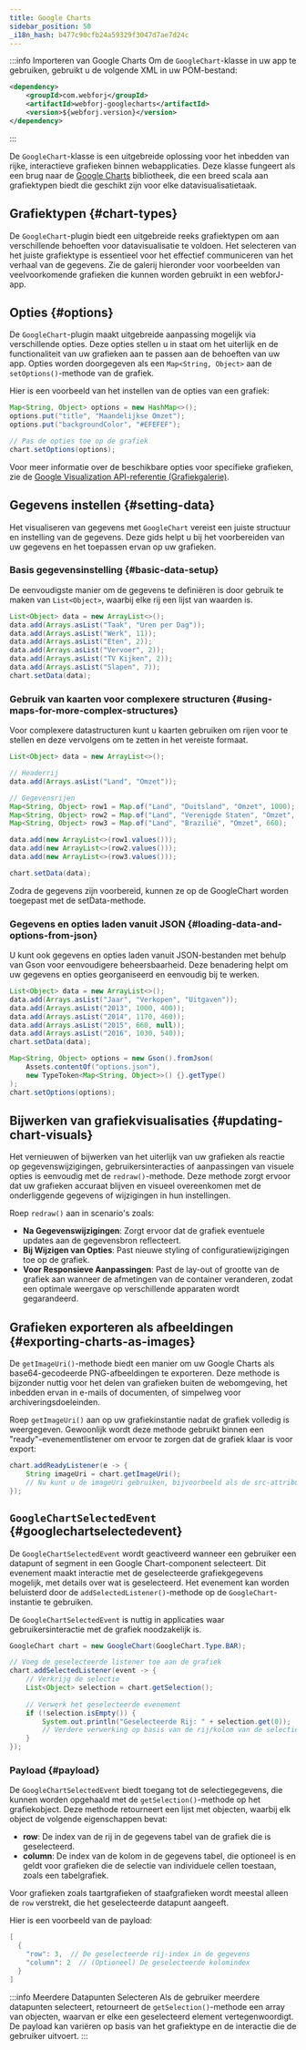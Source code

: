 ```yaml
---
title: Google Charts
sidebar_position: 50
_i18n_hash: b477c90cfb24a59329f3047d7ae7d24c
---
```

<DocChip chip='shadow' />
<DocChip chip='name' label="google-chart" exclude= 'true' />
<DocChip chip='since' label='23.06' />
<JavadocLink type="googlecharts" location="com/webforj/component/googlecharts/GoogleChart" top='true'/>

<!-- Korte overzicht van de component en wat het is/doet -->

:::info Importeren van Google Charts
Om de `GoogleChart`-klasse in uw app te gebruiken, gebruikt u de volgende XML in uw POM-bestand:

```xml
<dependency>
    <groupId>com.webforj</groupId>
    <artifactId>webforj-googlecharts</artifactId>
    <version>${webforj.version}</version>
</dependency>
```
:::

De `GoogleChart`-klasse is een uitgebreide oplossing voor het inbedden van rijke, interactieve grafieken binnen webapplicaties. Deze klasse fungeert als een brug naar de [Google Charts](https://developers.google.com/chart) bibliotheek, die een breed scala aan grafiektypen biedt die geschikt zijn voor elke datavisualisatietaak.

<ComponentDemo 
path='/webforj/chart?' 
javaE='https://raw.githubusercontent.com/webforj/webforj-documentation/refs/heads/main/src/main/java/com/webforj/samples/views/googlecharts/ChartView.java'
cssURL='/css/googlecharts/chart.css'
height='300px'
/>

## Grafiektypen {#chart-types}

De `GoogleChart`-plugin biedt een uitgebreide reeks grafiektypen om aan verschillende behoeften voor datavisualisatie te voldoen. Het selecteren van het juiste grafiektype is essentieel voor het effectief communiceren van het verhaal van de gegevens. Zie de galerij hieronder voor voorbeelden van veelvoorkomende grafieken die kunnen worden gebruikt in een webforJ-app.

<ComponentDemo 
path='/webforj/chartgallery?' 
javaE='https://raw.githubusercontent.com/webforj/webforj-documentation/refs/heads/main/src/main/java/com/webforj/samples/views/googlecharts/ChartGalleryView.java'
cssURL='/css/googlecharts/chartGallery.css'
height='600px'
/>

## Opties {#options}

De `GoogleChart`-plugin maakt uitgebreide aanpassing mogelijk via verschillende opties. Deze opties stellen u in staat om het uiterlijk en de functionaliteit van uw grafieken aan te passen aan de behoeften van uw app. Opties worden doorgegeven als een `Map<String, Object>` aan de `setOptions()`-methode van de grafiek. 

Hier is een voorbeeld van het instellen van de opties van een grafiek:

```java
Map<String, Object> options = new HashMap<>();
options.put("title", "Maandelijkse Omzet");
options.put("backgroundColor", "#EFEFEF");

// Pas de opties toe op de grafiek
chart.setOptions(options);
```

Voor meer informatie over de beschikbare opties voor specifieke grafieken, zie de [Google Visualization API-referentie (Grafiekgalerie)](https://developers.google.com/chart/interactive/docs/gallery).

## Gegevens instellen {#setting-data}

Het visualiseren van gegevens met `GoogleChart` vereist een juiste structuur en instelling van de gegevens. Deze gids helpt u bij het voorbereiden van uw gegevens en het toepassen ervan op uw grafieken.

### Basis gegevensinstelling {#basic-data-setup}

De eenvoudigste manier om de gegevens te definiëren is door gebruik te maken van `List<Object>`, waarbij elke rij een lijst van waarden is.

```java
List<Object> data = new ArrayList<>();
data.add(Arrays.asList("Taak", "Uren per Dag"));
data.add(Arrays.asList("Werk", 11));
data.add(Arrays.asList("Eten", 2));
data.add(Arrays.asList("Vervoer", 2));
data.add(Arrays.asList("TV Kijken", 2));
data.add(Arrays.asList("Slapen", 7));
chart.setData(data);
```

### Gebruik van kaarten voor complexere structuren {#using-maps-for-more-complex-structures}

Voor complexere datastructuren kunt u kaarten gebruiken om rijen voor te stellen en deze vervolgens om te zetten in het vereiste formaat.

```java
List<Object> data = new ArrayList<>();

// Headerrij
data.add(Arrays.asList("Land", "Omzet"));

// Gegevensrijen
Map<String, Object> row1 = Map.of("Land", "Duitsland", "Omzet", 1000);
Map<String, Object> row2 = Map.of("Land", "Verenigde Staten", "Omzet", 1170);
Map<String, Object> row3 = Map.of("Land", "Brazilië", "Omzet", 660);

data.add(new ArrayList<>(row1.values()));
data.add(new ArrayList<>(row2.values()));
data.add(new ArrayList<>(row3.values()));

chart.setData(data);
```

Zodra de gegevens zijn voorbereid, kunnen ze op de GoogleChart worden toegepast met de setData-methode.

<ComponentDemo 
path='/webforj/chartsettingdata?' 
javaE='https://raw.githubusercontent.com/webforj/webforj-documentation/refs/heads/main/src/main/java/com/webforj/samples/views/googlecharts/ChartSettingDataView.java'
height='300px'
/>

<!-- tabs={['ChartDemoSettingData.java']} -->

### Gegevens en opties laden vanuit JSON {#loading-data-and-options-from-json}

U kunt ook gegevens en opties laden vanuit JSON-bestanden met behulp van Gson voor eenvoudigere beheersbaarheid. Deze benadering helpt om uw gegevens en opties georganiseerd en eenvoudig bij te werken.

```java
List<Object> data = new ArrayList<>();
data.add(Arrays.asList("Jaar", "Verkopen", "Uitgaven"));
data.add(Arrays.asList("2013", 1000, 400));
data.add(Arrays.asList("2014", 1170, 460));
data.add(Arrays.asList("2015", 660, null)); 
data.add(Arrays.asList("2016", 1030, 540));
chart.setData(data);

Map<String, Object> options = new Gson().fromJson(
    Assets.contentOf("options.json"),
    new TypeToken<Map<String, Object>>() {}.getType()
);
chart.setOptions(options);
```

## Bijwerken van grafiekvisualisaties {#updating-chart-visuals}

Het vernieuwen of bijwerken van het uiterlijk van uw grafieken als reactie op gegevenswijzigingen, gebruikersinteracties of aanpassingen van visuele opties is eenvoudig met de `redraw()`-methode. Deze methode zorgt ervoor dat uw grafieken accuraat blijven en visueel overeenkomen met de onderliggende gegevens of wijzigingen in hun instellingen.

Roep `redraw()` aan in scenario's zoals:

- **Na Gegevenswijzigingen**: Zorgt ervoor dat de grafiek eventuele updates aan de gegevensbron reflecteert.
- **Bij Wijzigen van Opties**: Past nieuwe styling of configuratiewijzigingen toe op de grafiek.
- **Voor Responsieve Aanpassingen**: Past de lay-out of grootte van de grafiek aan wanneer de afmetingen van de container veranderen, zodat een optimale weergave op verschillende apparaten wordt gegarandeerd.

<ComponentDemo 
path='/webforj/chartredraw?' 
javaE='https://raw.githubusercontent.com/webforj/webforj-documentation/refs/heads/main/src/main/java/com/webforj/samples/views/googlecharts/ChartRedrawView.java'
cssURL='/css/googlecharts/chartRedraw.css'
height='650px'
/>

<!-- tabs={['ChartDemoRedraw.java', 'redrawchart_styles.css']} -->

## Grafieken exporteren als afbeeldingen {#exporting-charts-as-images}

De `getImageUri()`-methode biedt een manier om uw Google Charts als base64-gecodeerde PNG-afbeeldingen te exporteren. Deze methode is bijzonder nuttig voor het delen van grafieken buiten de webomgeving, het inbedden ervan in e-mails of documenten, of simpelweg voor archiveringsdoeleinden.

Roep `getImageUri()` aan op uw grafiekinstantie nadat de grafiek volledig is weergegeven. Gewoonlijk wordt deze methode gebruikt binnen een "ready"-evenementlistener om ervoor te zorgen dat de grafiek klaar is voor export:

```java
chart.addReadyListener(e -> {
    String imageUri = chart.getImageUri();
    // Nu kunt u de imageUri gebruiken, bijvoorbeeld als de src-attribuut van een img-tag
});
```

## `GoogleChartSelectedEvent` {#googlechartselectedevent}

De `GoogleChartSelectedEvent` wordt geactiveerd wanneer een gebruiker een datapunt of segment in een Google Chart-component selecteert. Dit evenement maakt interactie met de geselecteerde grafiekgegevens mogelijk, met details over wat is geselecteerd. Het evenement kan worden beluisterd door de `addSelectedListener()`-methode op de `GoogleChart`-instantie te gebruiken.

De `GoogleChartSelectedEvent` is nuttig in applicaties waar gebruikersinteractie met de grafiek noodzakelijk is. 

```java
GoogleChart chart = new GoogleChart(GoogleChart.Type.BAR);

// Voeg de geselecteerde listener toe aan de grafiek
chart.addSelectedListener(event -> {
    // Verkrijg de selectie
    List<Object> selection = chart.getSelection();
    
    // Verwerk het geselecteerde evenement
    if (!selection.isEmpty()) {
        System.out.println("Geselecteerde Rij: " + selection.get(0));
        // Verdere verwerking op basis van de rij/kolom van de selectie
    }
});
```

### Payload {#payload}
De `GoogleChartSelectedEvent` biedt toegang tot de selectiegegevens, die kunnen worden opgehaald met de `getSelection()`-methode op het grafiekobject. Deze methode retourneert een lijst met objecten, waarbij elk object de volgende eigenschappen bevat:

- **row**: De index van de rij in de gegevens tabel van de grafiek die is geselecteerd.
- **column**: De index van de kolom in de gegevens tabel, die optioneel is en geldt voor grafieken die de selectie van individuele cellen toestaan, zoals een tabelgrafiek.
  
Voor grafieken zoals taartgrafieken of staafgrafieken wordt meestal alleen de `row` verstrekt, die het geselecteerde datapunt aangeeft.

Hier is een voorbeeld van de payload:
```java
[
  {
    "row": 3,  // De geselecteerde rij-index in de gegevens
    "column": 2  // (Optioneel) De geselecteerde kolomindex
  }
]
```

:::info Meerdere Datapunten Selecteren
Als de gebruiker meerdere datapunten selecteert, retourneert de `getSelection()`-methode een array van objecten, waarvan er elke een geselecteerd element vertegenwoordigt. De payload kan variëren op basis van het grafiektype en de interactie die de gebruiker uitvoert.
:::
